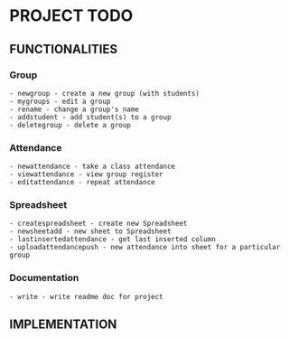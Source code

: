 # PROJECT TODO

## FUNCTIONALITIES

### Group

    - newgroup - create a new group (with students)
    - mygroups - edit a group
    - rename - change a group's name
    - addstudent - add student(s) to a group
    - deletegroup - delete a group

### Attendance

    - newattendance - take a class attendance
    - viewattendance - view group register
    - editattendance - repeat attendance

### Spreadsheet

    - createspreadsheet - create new Spreadsheet
    - newsheetadd - new sheet to Spreadsheet
    - lastinsertedattendance - get last inserted column
    - uploadattendancepush - new attendance into sheet for a particular group

### Documentation

    - write - write readme doc for project

## IMPLEMENTATION
